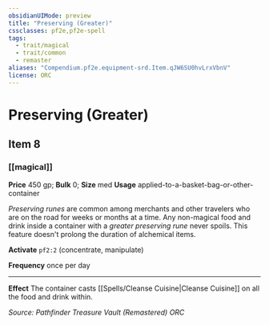 ```yaml
---
obsidianUIMode: preview
title: "Preserving (Greater)"
cssclasses: pf2e,pf2e-spell
tags:
  - trait/magical
  - trait/common
  - remaster
aliases: "Compendium.pf2e.equipment-srd.Item.qJW6SU0hvLrxVbnV"
license: ORC
---
```

# Preserving (Greater)
## Item 8
### [[magical]]


**Price** 450 gp; 
**Bulk** 0; **Size** med
**Usage** applied-to-a-basket-bag-or-other-container

_Preserving runes_ are common among merchants and other travelers who are on the road for weeks or months at a time. Any non-magical food and drink inside a container with a _greater preserving rune_ never spoils. This feature doesn't prolong the duration of alchemical items.

**Activate** `pf2:2` (concentrate, manipulate)

**Frequency** once per day

* * *

**Effect** The container casts [[Spells/Cleanse Cuisine|Cleanse Cuisine]] on all the food and drink within.

*Source: Pathfinder Treasure Vault (Remastered)*
*ORC*